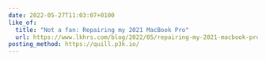 ```yaml
---
date: 2022-05-27T11:03:07+0100
like_of:
  title: "Not a fan: Repairing my 2021 MacBook Pro"
  url: https://www.lkhrs.com/blog/2022/05/repairing-my-2021-macbook-pro/
posting_method: https://quill.p3k.io/
---
```

